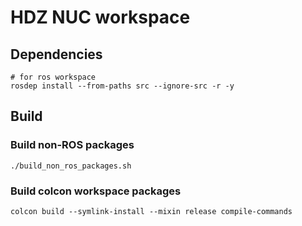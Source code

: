 # HDZ NUC workspace

## Dependencies
```shell
# for ros workspace
rosdep install --from-paths src --ignore-src -r -y
```

## Build

### Build non-ROS packages
```shell
./build_non_ros_packages.sh
```

### Build colcon workspace packages
```shell
colcon build --symlink-install --mixin release compile-commands
```